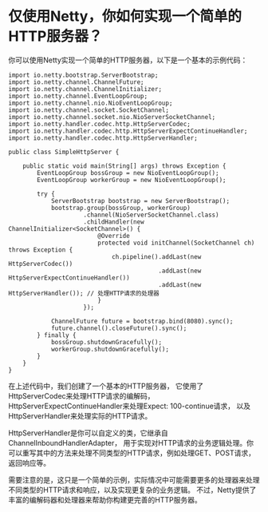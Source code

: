 # 仅使用Netty，你如何实现一个简单的HTTP服务器？

你可以使用Netty实现一个简单的HTTP服务器，以下是一个基本的示例代码：

```
import io.netty.bootstrap.ServerBootstrap;
import io.netty.channel.ChannelFuture;
import io.netty.channel.ChannelInitializer;
import io.netty.channel.EventLoopGroup;
import io.netty.channel.nio.NioEventLoopGroup;
import io.netty.channel.socket.SocketChannel;
import io.netty.channel.socket.nio.NioServerSocketChannel;
import io.netty.handler.codec.http.HttpServerCodec;
import io.netty.handler.codec.http.HttpServerExpectContinueHandler;
import io.netty.handler.codec.http.HttpServerHandler;

public class SimpleHttpServer {

    public static void main(String[] args) throws Exception {
        EventLoopGroup bossGroup = new NioEventLoopGroup();
        EventLoopGroup workerGroup = new NioEventLoopGroup();

        try {
            ServerBootstrap bootstrap = new ServerBootstrap();
            bootstrap.group(bossGroup, workerGroup)
                     .channel(NioServerSocketChannel.class)
                     .childHandler(new ChannelInitializer<SocketChannel>() {
                         @Override
                         protected void initChannel(SocketChannel ch) throws Exception {
                             ch.pipeline().addLast(new HttpServerCodec())
                                          .addLast(new HttpServerExpectContinueHandler())
                                          .addLast(new HttpServerHandler()); // 处理HTTP请求的处理器
                         }
                     });

            ChannelFuture future = bootstrap.bind(8080).sync();
            future.channel().closeFuture().sync();
        } finally {
            bossGroup.shutdownGracefully();
            workerGroup.shutdownGracefully();
        }
    }
}
```

在上述代码中，我们创建了一个基本的HTTP服务器，
它使用了HttpServerCodec来处理HTTP请求的编解码，HttpServerExpectContinueHandler来处理Expect: 100-continue请求，
以及HttpServerHandler来处理实际的HTTP请求。

HttpServerHandler是你可以自定义的类，它继承自ChannelInboundHandlerAdapter，
用于实现对HTTP请求的业务逻辑处理。你可以重写其中的方法来处理不同类型的HTTP请求，例如处理GET、POST请求，返回响应等。

需要注意的是，这只是一个简单的示例，实际情况中可能需要更多的处理器来处理不同类型的HTTP请求和响应，以及实现更复杂的业务逻辑。
不过，Netty提供了丰富的编解码器和处理器来帮助你构建更完善的HTTP服务器。


